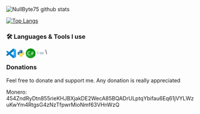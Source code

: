 
![NullByte75 github stats](https://github-readme-stats.vercel.app/api?username=Echowo&show_icons=true&theme=dracula)

[![Top Langs](https://github-readme-stats.vercel.app/api/top-langs/?username=Echowo&layout=compact)](https://github.com/ExploitHaxgithub-readme-stats)

### 🛠 Languages & Tools I use
[<img align="left" alt="Visual Studio Code" width="26px" src="https://raw.githubusercontent.com/github/explore/80688e429a7d4ef2fca1e82350fe8e3517d3494d/topics/visual-studio-code/visual-studio-code.png" />]() [<img align="left" alt="HTML5" width="26px" src="https://raw.githubusercontent.com/github/explore/80688e429a7d4ef2fca1e82350fe8e3517d3494d/topics/python/python.png" />]() [<img align="left" alt="CSS3" width="26px" src="https://raw.githubusercontent.com/github/explore/80688e429a7d4ef2fca1e82350fe8e3517d3494d/topics/csharp/csharp.png" />]() [<img align="left" alt="JavaScript" width="26px" src="https://raw.githubusercontent.com/github/explore/80688e429a7d4ef2fca1e82350fe8e3517d3494d/topics/java/java.png" />]()\

### Donations
Feel free to donate and support me. Any donation is really appreciated

Monero: 454ZndRyDtn855rieKHJBXjakDE2WecA85BQADrULptqYbifau6Eq61jVYLWzuKwYm4RtgsG4zNzTfpwrMioNmf63VHnWzQ
